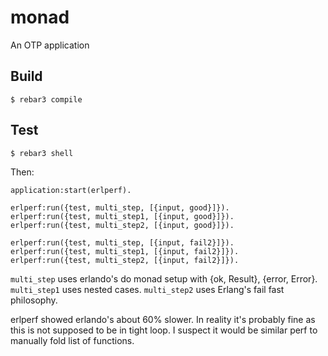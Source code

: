 monad
=====

An OTP application

Build
-----

    $ rebar3 compile

Test
----

    $ rebar3 shell


Then:


```
application:start(erlperf).

erlperf:run({test, multi_step, [{input, good}]}).
erlperf:run({test, multi_step1, [{input, good}]}).
erlperf:run({test, multi_step2, [{input, good}]}).

erlperf:run({test, multi_step, [{input, fail2}]}).
erlperf:run({test, multi_step1, [{input, fail2}]}).
erlperf:run({test, multi_step2, [{input, fail2}]}).
```

`multi_step` uses erlando's do monad setup with {ok, Result}, {error, Error}.
`multi_step1` uses nested cases.
`multi_step2` uses Erlang's fail fast philosophy.

erlperf showed erlando's about 60% slower. In reality it's probably fine as this is not supposed to be in tight loop. I suspect it would be similar perf to manually fold list of functions.
